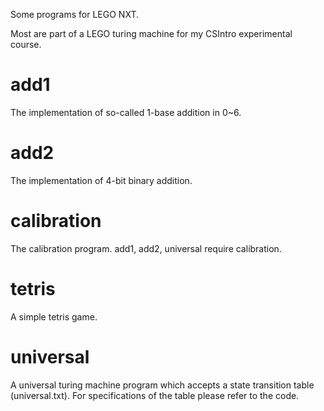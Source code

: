<p>Some programs for LEGO NXT.</p>
<p>Most are part of a LEGO turing machine for my CSIntro experimental course.</p>

# add1
<p>The implementation of so-called 1-base addition in 0~6.</p>

# add2
<p>The implementation of 4-bit binary addition.</p>

# calibration
<p>The calibration program. add1, add2, universal require calibration.</p>

# tetris
<p>A simple tetris game.</p>

# universal
<p>A universal turing machine program which accepts a state transition table (universal.txt). For specifications of the table please refer to the code.</p>